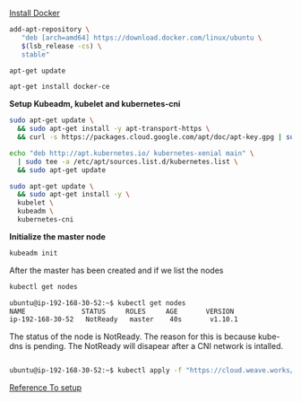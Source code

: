 
  
[Install Docker](https://docs.docker.com/install/linux/docker-ce/ubuntu/#install-docker-ce-1)

``` bash
add-apt-repository \
   "deb [arch=amd64] https://download.docker.com/linux/ubuntu \
   $(lsb_release -cs) \
   stable"
```
 
``` bash
apt-get update

apt-get install docker-ce
```


  
**Setup Kubeadm, kubelet and kubernetes-cni**
```bash
sudo apt-get update \
  && sudo apt-get install -y apt-transport-https \
  && curl -s https://packages.cloud.google.com/apt/doc/apt-key.gpg | sudo apt-key add -
```
```bash
echo "deb http://apt.kubernetes.io/ kubernetes-xenial main" \
  | sudo tee -a /etc/apt/sources.list.d/kubernetes.list \
  && sudo apt-get update
```

```bash
sudo apt-get update \
  && sudo apt-get install -y \
  kubelet \
  kubeadm \
  kubernetes-cni
```

**Initialize the master node**
```bash
kubeadm init
```

After the master has been created and if we list the nodes  
```bash
kubectl get nodes
```
```bash
ubuntu@ip-192-168-30-52:~$ kubectl get nodes
NAME              STATUS     ROLES     AGE       VERSION
ip-192-168-30-52   NotReady   master    40s       v1.10.1

```
The status of the node is NotReady. The reason for this is because kube-dns is pending. The NotReady will disapear after a CNI network is intalled.

```bash

ubuntu@ip-192-168-30-52:~$ kubectl apply -f "https://cloud.weave.works/k8s/net?k8s-version=$(kubectl version | base64 | tr -d '\n')"
```

[Reference To setup](https://www.cloudtechnologyexperts.com/kubeadm-on-aws/)